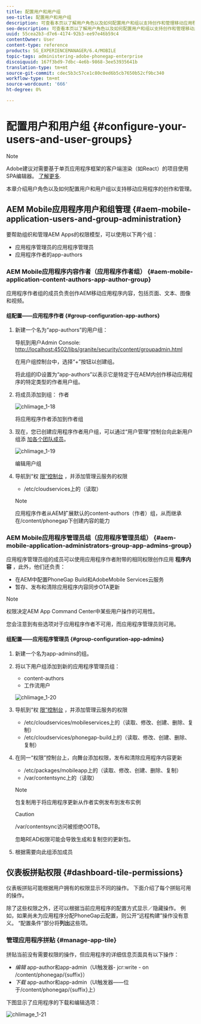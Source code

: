 ```yaml
---
title: 配置用户和用户组
seo-title: 配置用户和用户组
description: 可查看本页以了解用户角色以及如何配置用户和组以支持创作和管理移动应用程序。
seo-description: 可查看本页以了解用户角色以及如何配置用户和组以支持创作和管理移动应用程序。
uuid: 55cea2b3-d7e6-4174-92b3-ee97e46b59c4
contentOwner: User
content-type: reference
products: SG_EXPERIENCEMANAGER/6.4/MOBILE
topic-tags: administering-adobe-phonegap-enterprise
discoiquuid: 167f3bd9-7dbc-4e6b-9868-3ee53935641b
translation-type: tm+mt
source-git-commit: cdec5b3c57ce1c80c0ed6b5cb7650b52cf9bc340
workflow-type: tm+mt
source-wordcount: '666'
ht-degree: 0%

---
```



# 配置用户和用户组 {#configure-your-users-and-user-groups}

>[!NOTE]
>
>Adobe建议对需要基于单页应用程序框架的客户端渲染（如React）的项目使用SPA编辑器。 [了解更多](/help/sites-developing/spa-overview.md).

本章介绍用户角色以及如何配置用户和用户组以支持移动应用程序的创作和管理。

## AEM Mobile应用程序用户和组管理 {#aem-mobile-application-users-and-group-administration}

要帮助组织和管理AEM Apps的权限模型，可以使用以下两个组：

* 应用程序管理员的应用程序管理员
* 应用程序作者的app-authors

### AEM Mobile应用程序内容作者（应用程序作者组） {#aem-mobile-application-content-authors-app-author-group}

应用程序作者组的成员负责创作AEM移动应用程序内容，包括页面、文本、图像和视频。

#### 组配置——应用程序作者 {#group-configuration-app-authors}

1. 新建一个名为“app-authors”的用户组：

   导航到用户Admin Console: [http://localhost:4502/libs/granite/security/content/groupadmin.html](http://localhost:4502/libs/granite/security/content/groupadmin.html)

   在用户组控制台中，选择“+”按钮以创建组。

   将此组的ID设置为“app-authors”以表示它是特定于在AEM内创作移动应用程序的特定类型的作者用户组。

1. 将成员添加到组： 作者

   ![chlimage_1-18](assets/chlimage_1-18.png)

   将应用程序作者添加到作者组

1. 现在，您已创建应用程序作者用户组，可以通过“用户管理”控制台向此新用户组添 [加各个团队成员](http://localhost:4502/libs/granite/security/content/useradmin.md)。

   ![chlimage_1-19](assets/chlimage_1-19.png)

   编辑用户组

1. 导航到“权 [限”控制台](http://localhost:4502/useradmin) ，并添加管理云服务的权限

   * /etc/cloudservices上的（读取）
   >[!NOTE]
   >
   >应用程序作者从AEM扩展默认的content-authors（作者）组，从而继承在/content/phonegap下创建内容的能力

### AEM Mobile应用程序管理员组（应用程序管理员组） {#aem-mobile-application-administrators-group-app-admins-group}

应用程序管理员组的成员可以使用应用程序作者附带的相同权限创作应用 **程序内容** ，此外，他们还负责：

* 在AEM中配置PhoneGap Build和AdobeMobile Services云服务
* 暂存、发布和清除应用程序内容同步OTA更新

>[!NOTE]
>
>权限决定AEM App Command Center中某些用户操作的可用性。
>
>您会注意到有些选项对于应用程序作者不可用，而应用程序管理员则可用。

#### 组配置——应用程序管理员 {#group-configuration-app-admins}

1. 新建一个名为app-admins的组。
1. 将以下用户组添加到新的应用程序管理员组：

   * content-authors
   * 工作流用户

   ![chlimage_1-20](assets/chlimage_1-20.png)

1. 导航到“权 [限”控制台](http://localhost:4502/useradmin) ，并添加管理云服务的权限

   * /etc/cloudservices/mobileservices上的（读取、修改、创建、删除、复制）
   * /etc/cloudservices/phonegap-build上的（读取、修改、创建、删除、复制）

1. 在同一“权限”控制台上，向舞台添加权限，发布和清除应用程序内容更新

   * /etc/packages/mobileapp上的（读取、修改、创建、删除、复制）
   * /var/contentsync上的（读取）

   >[!NOTE]
   >
   >包复制用于将应用程序更新从作者实例发布到发布实例

   >[!CAUTION]
   >
   >/var/contentsync访问被拒绝OOTB。
   >
   >忽略READ权限可能会导致生成和复制空的更新包。

1. 根据需要向此组添加成员

## 仪表板拼贴权限 {#dashboard-tile-permissions}

仪表板拼贴可能根据用户拥有的权限显示不同的操作。 下面介绍了每个拼贴可用的操作。

除了这些权限之外，还可以根据当前应用程序的配置方式显示／隐藏操作。 例如，如果尚未为应用程序分配PhoneGap云配置，则公开“远程构建”操作没有意义。 “配置条件”部分将&#x200B;**列出**&#x200B;这些项。

### 管理应用程序拼贴 {#manage-app-tile}

拼贴当前没有需要权限的操作，但应用程序的详细信息页面具有以下操作：

* *编辑* app-author和app-admin（UI触发器- jcr:write - on /content/phonegap/{suffix}）
* *下载* app-author和app-admin（UI触发器——位于/content/phonegap/{suffix}上）

下图显示了应用程序的下载和编辑选项：

![chlimage_1-21](assets/chlimage_1-21.png)

